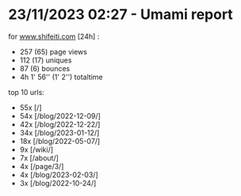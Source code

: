 # 23/11/2023 02:27 - Umami report
for www.shifeiti.com [24h] :

 - 257 (65) page views
 - 112 (17) uniques
 - 87 (6) bounces
 - 4h 1' 56'' (1' 2'') totaltime


top 10 urls:
 - 55x [/]
 - 54x [/blog/2022-12-09/]
 - 42x [/blog/2022-12-22/]
 - 34x [/blog/2023-01-12/]
 - 18x [/blog/2022-05-07/]
 - 9x [/wiki/]
 - 7x [/about/]
 - 4x [/page/3/]
 - 4x [/blog/2023-02-03/]
 - 3x [/blog/2022-10-24/]


